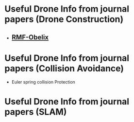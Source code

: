 
# Useful Drone Info from journal papers (Drone Construction)
- [RMF-Obelix](https://ieeexplore.ieee.org/document/9561999)
	- 


# Useful Drone Info from journal papers (Collision Avoidance)
- Euler spring collision Protection




# Useful Drone Info from journal papers (SLAM)